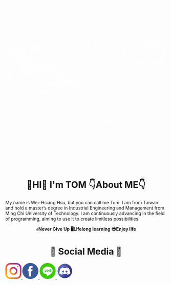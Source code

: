 ![](images/Hello.gif)

# <h1 align="center"> 👋HI👋  **I'm  TOM**  👇About ME👇
My name is Wei-Hsiang Hsu, but you can call me Tom. I am from Taiwan and hold a master’s degree in Industrial Engineering and Management from Ming Chi University of Technology. I am continuously advancing in the field of programming, aiming to use it to create limitless possibilities.  
<p align="center"> ✊<b>Never Give Up<b>   🖥<b>Lifelong learning<b>   😎<b>Enjoy life<b>

# <h1 align="center"> 🤙 <b>Social Media<b> 🤙
  <!-- Instagram -->
 <a href="https://www.instagram.com/hiiamagoodguy/" target="_blank" rel="noopener noreferrer">
    <img src="images/instagram.png" alt="Instagram Icon" width="50">
  </a>
  <!-- Facebook -->
  <a href="https://www.facebook.com/xu.w.xiang.77" target="_blank" rel="noopener noreferrer">
    <img src="images/facebook.png" alt="Facebook Icon" width="50">
  </a>
  <!-- Line -->
 <a href="https://line.me/ti/p/sVGIN-r6h8" target="_blank" rel="noopener noreferrer">
    <img src="images/line.png" alt="Line Icon" width="50">
  </a>
  <!-- Discord -->
 <a href="https://discordapp.com/users/1180464720478744576" target="_blank" rel="noopener noreferrer">
    <img src="images/discord.png" alt="Discord Icon" width="50">
  </a>

